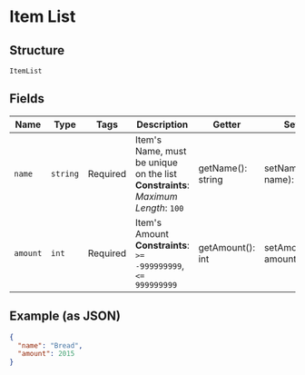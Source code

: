 
# Item List

## Structure

`ItemList`

## Fields

| Name | Type | Tags | Description | Getter | Setter |
|  --- | --- | --- | --- | --- | --- |
| `name` | `string` | Required | Item's Name, must be unique on the list<br>**Constraints**: *Maximum Length*: `100` | getName(): string | setName(string name): void |
| `amount` | `int` | Required | Item's Amount<br>**Constraints**: `>= -999999999`, `<= 999999999` | getAmount(): int | setAmount(int amount): void |

## Example (as JSON)

```json
{
  "name": "Bread",
  "amount": 2015
}
```

